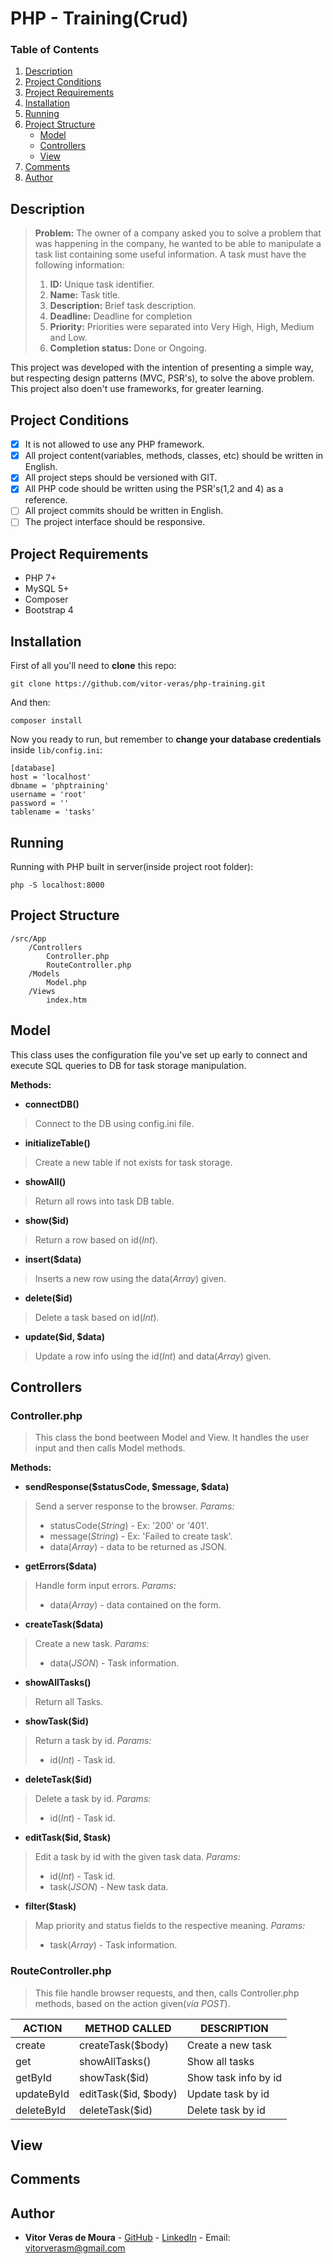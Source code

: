 # PHP - Training(Crud)

### Table of Contents
 1. [Description](#description)
 2. [Project Conditions](#project-conditions)
 3. [Project Requirements](#project-requirements)
 4. [Installation](#installation)
 5. [Running](#running)
 6. [Project Structure](#project-structure)
	 - [Model](#model)
	 - [Controllers](#controllers)
	 - [View](#view)
 7. [Comments](#comments)
 8. [Author](#author)

## Description

> **Problem:** The owner of a company asked you to solve a problem that was happening in the company, he wanted to be able to manipulate a task list containing some useful information. A task must have the following information:
> 1. **ID:** Unique task identifier.
> 2. **Name:** Task title.
> 3. **Description:** Brief task description.
> 4. **Deadline:** Deadline for completion
> 5. **Priority:** Priorities were separated into Very High, High, Medium and Low.
> 6. **Completion status:** Done or Ongoing.

This project was developed with the intention of presenting a simple way, but respecting design patterns (MVC, PSR's), to solve the above problem. This project also doen't use frameworks, for greater learning.

## Project Conditions

 - [x] It is not allowed to use any PHP framework.
 - [x] All project content(variables, methods, classes, etc) should be written in English.
 - [x] All project steps should be versioned with GIT.
 - [x] All PHP code should be written using the PSR's(1,2 and 4) as a reference.
 - [ ] All project commits should be written in English.
 - [ ] The project interface should be responsive.

## Project Requirements

- PHP 7+
- MySQL 5+
- Composer
- Bootstrap 4

## Installation

First of all you'll need to **clone** this repo:

    git clone https://github.com/vitor-veras/php-training.git
    
And then:

    composer install

Now you ready to run, but remember to **change your database credentials** inside `lib/config.ini`:
```
[database]
host = 'localhost'
dbname = 'phptraining'
username = 'root'
password = ''
tablename = 'tasks'
```

## Running

Running with PHP built in server(inside project root folder):

    php -S localhost:8000

## Project Structure

```
/src/App
	/Controllers
		Controller.php
		RouteController.php
	/Models
		Model.php
	/Views
		index.htm
```	

## Model

This class uses the configuration file you've set up early to connect and execute SQL queries to DB for task storage manipulation.

**Methods:**

- **connectDB()**

> Connect to the DB using config.ini file.

- **initializeTable()**

> Create a new table if not exists for task storage.

- **showAll()**

> Return all rows into task DB table.

- **show($id)**

> Return a row based on id(*Int*).

- **insert($data)**

> Inserts a new row using the data(*Array*) given.

- **delete($id)**

> Delete a task based on id(*Int*).

- **update($id,  $data)**

> Update a row info using the id(*Int*) and data(*Array*) given.

## Controllers

### Controller.php

> This class the bond beetween Model and View. It handles the user input and then calls Model methods.

**Methods:**

- **sendResponse($statusCode,  $message,  $data)**

> Send a server response to the browser.
> *Params:* 
> - statusCode(*String*) - Ex: '200' or '401'.
> - message(*String*) - Ex: 'Failed to create task'.
> - data(*Array*) - data to be returned as JSON.

- **getErrors($data)**

> Handle form input errors.
> *Params:* 
> - data(*Array*) - data contained on the form.

- **createTask($data)**

> Create a new task.
> *Params:* 
> - data(*JSON*) - Task information.

- **showAllTasks()**

> Return all Tasks.

- **showTask($id)**

> Return a task by id.
> *Params:* 
> - id(*Int*) - Task id.

- **deleteTask($id)**

> Delete a task by id.
> *Params:* 
> - id(*Int*) - Task id.

- **editTask($id, $task)**

> Edit a task by id with the given task data.
> *Params:* 
> - id(*Int*) - Task id.
> - task(*JSON*) - New task data.

- **filter($task)**

> Map priority and status fields to the respective meaning.
> *Params:* 
> - task(*Array*) - Task information.

### RouteController.php

> This file handle browser requests, and then, calls Controller.php methods, based on the action given(*via POST*).

|          ACTION            |       METHOD CALLED        |      DESCRIPTION      | 
| ------------------------- | ----------------- | --------------------- | 
| create                     |       createTask($body)         | Create a new task             | 
| get             |       showAllTasks()         | Show all tasks| 
| getById |       showTask($id)         | Show task info by id            | 
| updateById |       editTask($id,  $body)         | Update task by id  |    
| deleteById |       deleteTask($id)      | Delete task by id  |

## View

## Comments


## Author

* **Vitor Veras de Moura** - [GitHub](https://github.com/vitor-veras) - [LinkedIn](linkedinaqui) - Email: vitorverasm@gmail.com


